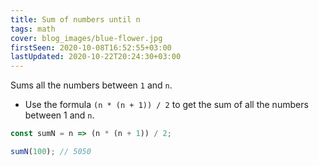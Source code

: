 ```yaml
---
title: Sum of numbers until n
tags: math
cover: blog_images/blue-flower.jpg
firstSeen: 2020-10-08T16:52:55+03:00
lastUpdated: 2020-10-22T20:24:30+03:00
---
```


Sums all the numbers between `1` and `n`.

- Use the formula `(n * (n + 1)) / 2` to get the sum of all the numbers between 1 and `n`.

```js
const sumN = n => (n * (n + 1)) / 2;
```

```js
sumN(100); // 5050
```

